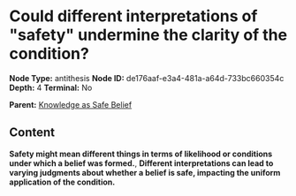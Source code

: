 # Could different interpretations of "safety" undermine the clarity of the condition?

**Node Type:** antithesis
**Node ID:** de176aaf-e3a4-481a-a64d-733bc660354c
**Depth:** 4
**Terminal:** No

**Parent:** [Knowledge as Safe Belief](knowledge-as-safe-belief-synthesis-12197f2f-4452-4dfc-962f-79c34ef8ef65.md)

## Content

**Safety might mean different things in terms of likelihood or conditions under which a belief was formed.**, **Different interpretations can lead to varying judgments about whether a belief is safe, impacting the uniform application of the condition.**
